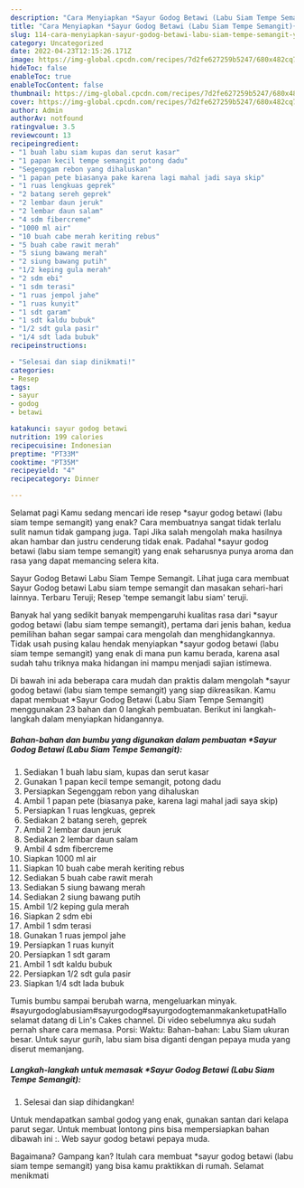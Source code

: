 ```yaml
---
description: "Cara Menyiapkan *Sayur Godog Betawi (Labu Siam Tempe Semangit){ yang Menggugah Selera,  Menu Buat lebaran"
title: "Cara Menyiapkan *Sayur Godog Betawi (Labu Siam Tempe Semangit){ yang Menggugah Selera,  Menu Buat lebaran"
slug: 114-cara-menyiapkan-sayur-godog-betawi-labu-siam-tempe-semangit-yang-menggugah-selera-menu-buat-lebaran
category: Uncategorized
date: 2022-04-23T12:15:26.171Z
image: https://img-global.cpcdn.com/recipes/7d2fe627259b5247/680x482cq70/sayur-godog-betawi-labu-siam-tempe-semangit-foto-resep-utama.jpg
hideToc: false
enableToc: true
enableTocContent: false
thumbnail: https://img-global.cpcdn.com/recipes/7d2fe627259b5247/680x482cq70/sayur-godog-betawi-labu-siam-tempe-semangit-foto-resep-utama.jpg
cover: https://img-global.cpcdn.com/recipes/7d2fe627259b5247/680x482cq70/sayur-godog-betawi-labu-siam-tempe-semangit-foto-resep-utama.jpg
author: Admin
authorAv: notfound
ratingvalue: 3.5
reviewcount: 13
recipeingredient:
- "1 buah labu siam kupas dan serut kasar"
- "1 papan kecil tempe semangit potong dadu"
- "Segenggam rebon yang dihaluskan"
- "1 papan pete biasanya pake karena lagi mahal jadi saya skip"
- "1 ruas lengkuas geprek"
- "2 batang sereh geprek"
- "2 lembar daun jeruk"
- "2 lembar daun salam"
- "4 sdm fibercreme"
- "1000 ml air"
- "10 buah cabe merah keriting rebus"
- "5 buah cabe rawit merah"
- "5 siung bawang merah"
- "2 siung bawang putih"
- "1/2 keping gula merah"
- "2 sdm ebi"
- "1 sdm terasi"
- "1 ruas jempol jahe"
- "1 ruas kunyit"
- "1 sdt garam"
- "1 sdt kaldu bubuk"
- "1/2 sdt gula pasir"
- "1/4 sdt lada bubuk"
recipeinstructions:

- "Selesai dan siap dinikmati!"
categories:
- Resep
tags:
- sayur
- godog
- betawi

katakunci: sayur godog betawi 
nutrition: 199 calories
recipecuisine: Indonesian
preptime: "PT33M"
cooktime: "PT35M"
recipeyield: "4"
recipecategory: Dinner

---
```



Selamat pagi Kamu sedang mencari ide resep *sayur godog betawi (labu siam tempe semangit) yang enak? Cara membuatnya sangat tidak terlalu sulit namun tidak gampang juga. Tapi Jika salah mengolah maka hasilnya akan hambar dan justru cenderung tidak enak. Padahal *sayur godog betawi (labu siam tempe semangit) yang enak seharusnya punya aroma dan rasa yang dapat memancing selera kita.


Sayur Godog Betawi Labu Siam Tempe Semangit. Lihat juga cara membuat Sayur Godog betawi Labu siam tempe semangit dan masakan sehari-hari lainnya. Terbaru Teruji; Resep &#39;tempe semangit labu siam&#39; teruji.

Banyak hal yang sedikit banyak mempengaruhi kualitas rasa dari *sayur godog betawi (labu siam tempe semangit), pertama dari jenis bahan, kedua pemilihan bahan segar sampai cara mengolah dan menghidangkannya. Tidak usah pusing kalau hendak menyiapkan *sayur godog betawi (labu siam tempe semangit) yang enak di mana pun kamu berada, karena asal sudah tahu triknya maka hidangan ini mampu menjadi sajian istimewa.


Di bawah ini ada beberapa cara mudah dan praktis dalam mengolah *sayur godog betawi (labu siam tempe semangit) yang siap dikreasikan. Kamu dapat membuat *Sayur Godog Betawi (Labu Siam Tempe Semangit) menggunakan 23 bahan dan 0 langkah pembuatan. Berikut ini langkah-langkah dalam menyiapkan hidangannya.

<!--inarticleads1-->

##### Bahan-bahan dan bumbu yang digunakan dalam pembuatan *Sayur Godog Betawi (Labu Siam Tempe Semangit):

1. Sediakan 1 buah labu siam, kupas dan serut kasar
1. Gunakan 1 papan kecil tempe semangit, potong dadu
1. Persiapkan Segenggam rebon yang dihaluskan
1. Ambil 1 papan pete (biasanya pake, karena lagi mahal jadi saya skip)
1. Persiapkan 1 ruas lengkuas, geprek
1. Sediakan 2 batang sereh, geprek
1. Ambil 2 lembar daun jeruk
1. Sediakan 2 lembar daun salam
1. Ambil 4 sdm fibercreme
1. Siapkan 1000 ml air
1. Siapkan 10 buah cabe merah keriting rebus
1. Sediakan 5 buah cabe rawit merah
1. Sediakan 5 siung bawang merah
1. Sediakan 2 siung bawang putih
1. Ambil 1/2 keping gula merah
1. Siapkan 2 sdm ebi
1. Ambil 1 sdm terasi
1. Gunakan 1 ruas jempol jahe
1. Persiapkan 1 ruas kunyit
1. Persiapkan 1 sdt garam
1. Ambil 1 sdt kaldu bubuk
1. Persiapkan 1/2 sdt gula pasir
1. Siapkan 1/4 sdt lada bubuk


Tumis bumbu sampai berubah warna, mengeluarkan minyak. #sayurgodoglabusiam#sayurgodog#sayurgodogtemanmakanketupatHallo selamat datang di Lin&#39;s Cakes channel. Di video sebelumnya aku sudah pernah share cara memasa. Porsi: Waktu: Bahan-bahan: Labu Siam ukuran besar. Untuk sayur gurih, labu siam bisa diganti dengan pepaya muda yang diserut memanjang. 

<!--inarticleads2-->

##### Langkah-langkah untuk memasak *Sayur Godog Betawi (Labu Siam Tempe Semangit):


1. Selesai dan siap dihidangkan!

Untuk mendapatkan sambal godog yang enak, gunakan santan dari kelapa parut segar. Untuk membuat lontong pins bisa mempersiapkan bahan dibawah ini :. Web sayur godog betawi pepaya muda. 

Bagaimana? Gampang kan? Itulah cara membuat *sayur godog betawi (labu siam tempe semangit) yang bisa kamu praktikkan di rumah. Selamat menikmati
